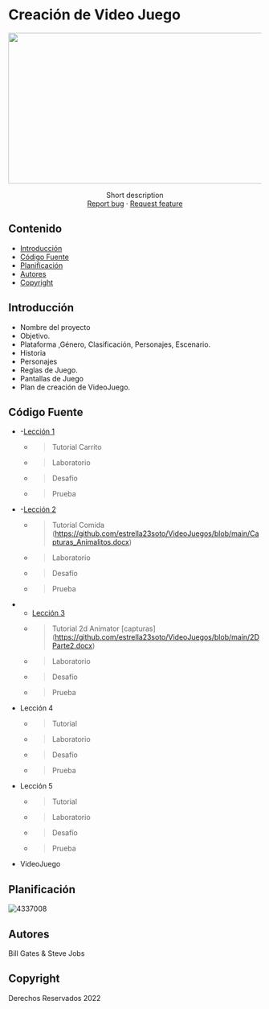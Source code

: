 # Creación de Video Juego
<p align="center">
    <img src="https://user-images.githubusercontent.com/8560750/195950148-0c0df38e-5f96-45ae-87c3-6922738c612d.jpg" alt="Logo" width=1200 height=300>

  <p align="center">
    Short description
    <br>
    <a href="https://reponame/issues/new?template=bug.md">Report bug</a>
    ·
    <a href="https://reponame/issues/new?template=feature.md&labels=feature">Request feature</a>
  </p>
</p>


## Contenido

- [Introducción](#introducción)
- [Código Fuente](#código-fuente)
- [Planificación](#planificación)
- [Autores](#autores)
- [Copyright](#copyright)


## Introducción

- Nombre del proyecto
- Objetivo.
- Plataforma ,Género, Clasificación, Personajes, Escenario.
- Historia
- Personajes
- Reglas de Juego.
- Pantallas de Juego
- Plan de creación de VideoJuego.

## Código Fuente

* -[Lección 1](https://github.com/estrella23soto/VideoJuegos/blob/main/Carrito.unitypackage)
  * > Tutorial Carrito 
  * > Laboratorio
  * > Desafío
  * > Prueba
* -[Lección 2](https://github.com/estrella23soto/VideoJuegos/blob/main/2DAnimetor.unitypackage)
  * > Tutorial Comida (https://github.com/estrella23soto/VideoJuegos/blob/main/Capturas_Animalitos.docx)
  * > Laboratorio
  * > Desafío
  * > Prueba
* - [Lección 3](https://github.com/estrella23soto/VideoJuegos/blob/main/2DAnimetor.unitypackage)
  * > Tutorial 2d Animator [capturas] (https://github.com/estrella23soto/VideoJuegos/blob/main/2DParte2.docx)
  * > Laboratorio
  * > Desafío
  * > Prueba
* Lección 4
  * > Tutorial
  * > Laboratorio
  * > Desafío
  * > Prueba
* Lección 5
  * > Tutorial
  * > Laboratorio
  * > Desafío
  * > Prueba
* VideoJuego

## Planificación

![4337008](https://user-images.githubusercontent.com/8560750/195951617-083a7e4d-323d-47b5-8e5e-529ded31bc06.jpg)

## Autores
Bill Gates & Steve Jobs

## Copyright
Derechos Reservados 2022
